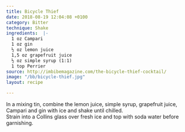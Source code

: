 ```yaml
---
title: Bicycle Thief
date: 2018-08-19 12:04:08 +0100
category: Bitter
technique: Shake
ingredients:  |-
  1 oz Campari
  1 oz gin
  ½ oz lemon juice
  1,5 oz grapefruit juice
  ½ oz simple syrup (1:1)
  1 top Perrier
source: http://imbibemagazine.com/the-bicycle-thief-cocktail/
image: "/bb/bicycle-thief.jpg"
layout: recipe

---
```

In a mixing tin, combine the lemon juice, simple syrup, grapefruit juice, Campari and gin with ice and shake until chilled.  
Strain into a Collins glass over fresh ice and top with soda water before garnishing.
